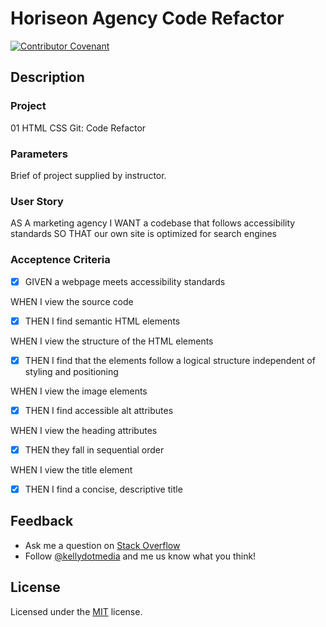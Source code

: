 # Horiseon Agency Code Refactor
[![Contributor Covenant](https://img.shields.io/badge/Contributor%20Covenant-v2.0%20adopted-ff69b4.svg)](code_of_conduct.md)

## Description
### Project 
01 HTML CSS Git: Code Refactor

### Parameters
Brief of project supplied by instructor.

### User Story
AS A marketing agency
I WANT a codebase that follows accessibility standards
SO THAT our own site is optimized for search engines

### Acceptence Criteria
- [x] GIVEN a webpage meets accessibility standards

WHEN I view the source code
- [x] THEN I find semantic HTML elements

WHEN I view the structure of the HTML elements
- [x] THEN I find that the elements follow a logical structure independent of styling and positioning

WHEN I view the image elements
- [x] THEN I find accessible alt attributes

WHEN I view the heading attributes
- [x] THEN they fall in sequential order

WHEN I view the title element
- [x] THEN I find a concise, descriptive title


## Feedback
* Ask me a question on [Stack Overflow](https://stackoverflow.com/users/13296428/kellydotmedia)
* Follow [@kellydotmedia](https://twitter.com/kellydotmedia) and me us know what you think!

## License
Licensed under the [MIT](LICENSE.txt) license.